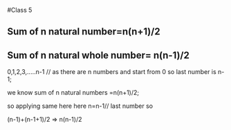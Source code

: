 #Class 5


## Sum of n natural  number=n(n+1)/2



## Sum of n natural whole number= n(n-1)/2

0,1,2,3,.....n-1 // as there are n numbers and start from 0 so last number is n-1;
  
  we know sum of n natural numbers =n(n+1)/2;

so applying same here
here n=n-1// last number
so 

(n-1)+(n-1+1)/2 
  => n(n-1)/2 
